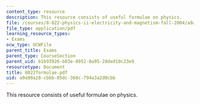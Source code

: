 ```yaml
---
content_type: resource
description: This resource consists of useful formulae on physics.
file: /courses/8-022-physics-ii-electricity-and-magnetism-fall-2004/a9a90a28cbbb05dc360c794a3a2d0cbb_8022formulae.pdf
file_type: application/pdf
learning_resource_types:
- Exams
ocw_type: OCWFile
parent_title: Exams
parent_type: CourseSection
parent_uid: b1b93926-b03e-8952-0a95-28ded10c23e9
resourcetype: Document
title: 8022formulae.pdf
uid: a9a90a28-cbbb-05dc-360c-794a3a2d0cbb
---
```

This resource consists of useful formulae on physics.

